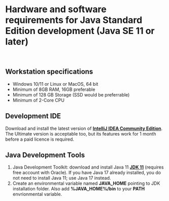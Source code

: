 # Hardware and software requirements for Java Standard Edition development (Java SE 11 or later)
&nbsp;
&nbsp;

## Workstation specifications
- Windows 10/11 or Linux or MacOS, 64 bit
- Minimum of 8GB RAM, 16GB preferable
- Minimum of 128 GB Storage (SSD would be preferrable)
- Minimum of 2-Core CPU

## Development IDE
Download and install the latest version of **[IntelliJ IDEA Community Edition](https://www.jetbrains.com/idea/download/#section=windows)**. The Ultimate version is acceptable too, but its features work for 1 month before a paid licence is required.

## Java Development Tools
1. Java Development Toolkit: download and install Java 11 **[JDK 11](https://www.oracle.com/java/technologies/javase/jdk11-archive-downloads.html#license-lightbox)** (requires free account with Oracle). If you have Java 17 already installed, you do not need to install Java 11; use Java 17 instead.
2. Create an environmental variable named **JAVA_HOME** pointing to JDK installation folder. Also add **%JAVA_HOME%/bin** to your **PATH** envrionmental variable.
